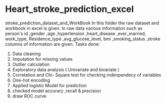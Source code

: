 # Heart_stroke_prediction_excel
stroke_prediction_dataset_and_WorkBook
In this folder the raw dataset and workbook in excel is given. In raw data various information such as person's  id	,gender	,age	,hypertension	,heart_disease	,ever_married,	work_type,	Residence_type	,avg_glucose_level,	bmi	,smoking_status	,stroke columns of information are given.
Tasks done:
1. Data cleaning
2. Imputation for missing values
3. Outlier calculation
4. Exploratory data analysis ( Univariate and bivariate )
5. Correlation and Chi- Square test for checking indenpendecy of variables 
6. One-hot encoding 
7. Applied logistic Model for prediction 
8. checked model accurary ,recall & precision 
9. draw ROC curve 




